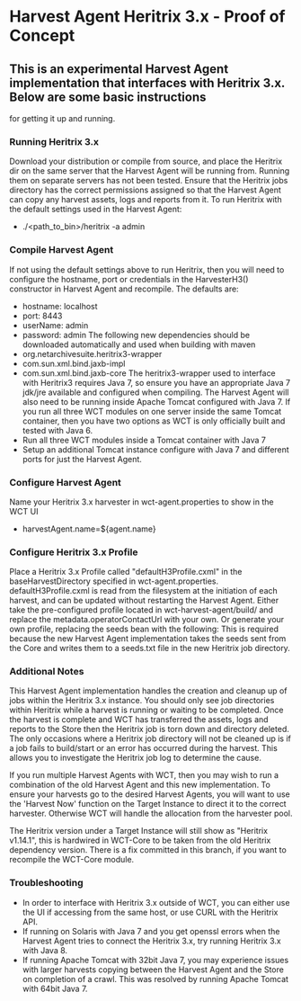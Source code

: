 # Harvest Agent Heritrix 3.x - Proof of Concept

## This is an experimental Harvest Agent implementation that interfaces with Heritrix 3.x. Below are some basic instructions
for getting it up and running.

### Running Heritrix 3.x
Download your distribution or compile from source, and place the Heritrix dir on the same server that the Harvest Agent
will be running from. Running them on separate servers has not been tested.
Ensure that the Heritrix jobs directory has the correct permissions assigned so that the Harvest Agent can copy any
harvest assets, logs and reports from it.
To run Heritrix with the default settings used in the Harvest Agent:
* ./<path_to_bin>/heritrix -a admin

### Compile Harvest Agent
If not using the default settings above to run Heritrix, then you will need to configure the hostname, port or credentials in
the HarvesterH3() constructor in Harvest Agent and recompile. The defaults are:
* hostname: localhost
* port: 8443
* userName: admin
* password: admin
The following new dependencies should be downloaded automatically and used when building with maven
* org.netarchivesuite.heritrix3-wrapper
* com.sun.xml.bind.jaxb-impl
* com.sun.xml.bind.jaxb-core
The heritrix3-wrapper used to interface with Heritrix3 requires Java 7, so ensure you have an appropriate Java 7 jdk/jre
available and configured when compiling.
The Harvest Agent will also need to be running inside Apache Tomcat configured with Java 7. If you run all three WCT
modules on one server inside the same Tomcat container, then you have two options as WCT is only officially built and
tested with Java 6.
* Run all three WCT modules inside a Tomcat container with Java 7
* Setup an additional Tomcat instance configure with Java 7 and different ports for just the Harvest Agent.

### Configure Harvest Agent
Name your Heritrix 3.x harvester in wct-agent.properties to show in the WCT UI
* harvestAgent.name=${agent.name}

### Configure Heritrix 3.x Profile
Place a Heritrix 3.x Profile called "defaultH3Profile.cxml" in the baseHarvestDirectory specified in
wct-agent.properties. defaultH3Profile.cxml is read from the filesystem at the initiation of each harvest, and can be
updated without restarting the Harvest Agent.
Either take the pre-configured profile located in wct-harvest-agent/build/ and replace the
metadata.operatorContactUrl with your own. Or generate your own profile, replacing the seeds bean with the following:
<bean id="seeds" class="org.archive.modules.seeds.TextSeedModule">
  <property name="textSource">
   <bean class="org.archive.spring.ConfigFile">
    <property name="path" value="seeds.txt" />
   </bean>
  </property>
  <property name='sourceTagSeeds' value='false'/>
  <property name='blockAwaitingSeedLines' value='-1'/>
 </bean>
This is required because the new Harvest Agent implementation takes the seeds sent from the Core and writes them to a
seeds.txt file in the new Heritrix job directory.


### Additional Notes
This Harvest Agent implementation handles the creation and cleanup up of jobs within the Heritrix 3.x instance. You
should only see job directories within Heritrix while a harvest is running or waiting to be completed. Once the harvest
is complete and WCT has transferred the assets, logs and reports to the Store then the Heritrix job is torn down and
directory deleted. The only occasions where a Heritrix job directory will not be cleaned up is if a job fails to
build/start or an error has occurred during the harvest. This allows you to investigate the Heritrix job log to
determine the cause.

If you run multiple Harvest Agents with WCT, then you may wish to run a combination of the old Harvest Agent and this
new implementation. To ensure your harvests go to the desired Harvest Agents, you will want to use the 'Harvest Now'
function on the Target Instance to direct it to the correct harvester. Otherwise WCT will handle the allocation
from the harvester pool.

The Heritrix version under a Target Instance will still show as "Heritrix v1.14.1", this is hardwired in WCT-Core to be
taken from the old Heritrix dependency version. There is a fix committed in this branch, if you want to recompile the
WCT-Core module.

### Troubleshooting
* In order to interface with Heritrix 3.x outside of WCT, you can either use the UI if accessing from the same host, or
use CURL with the Heritrix API.
* If running on Solaris with Java 7 and you get openssl errors when the Harvest Agent tries to connect the Heritrix 3.x,
try running Heritrix 3.x with Java 8.
* If running Apache Tomcat with 32bit Java 7, you may experience issues with larger harvests copying between the Harvest
Agent and the Store on completion of a crawl. This was resolved by running Apache Tomcat with 64bit Java 7.
